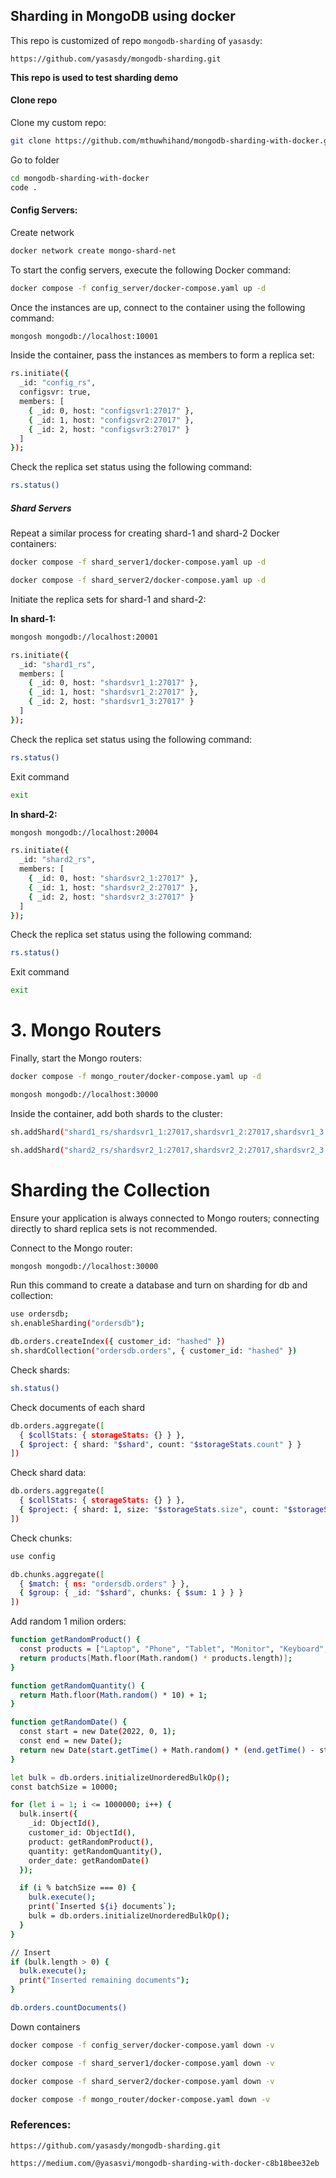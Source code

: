 ## Sharding in MongoDB using docker

This repo is customized of repo `mongodb-sharding` of `yasasdy`:
```url
https://github.com/yasasdy/mongodb-sharding.git
```

**This repo is used to test sharding demo**

#### **Clone repo**
Clone my custom repo:
```bash
git clone https://github.com/mthuwhihand/mongodb-sharding-with-docker.git
```

Go to folder
```bash
cd mongodb-sharding-with-docker
code .
```

#### **Config Servers:**
Create network
```bash
docker network create mongo-shard-net
```

To start the config servers, execute the following Docker command:

```bash
docker compose -f config_server/docker-compose.yaml up -d
```

Once the instances are up, connect to the container using the following command:

```bash
mongosh mongodb://localhost:10001
```

Inside the container, pass the instances as members to form a replica set:
```bash
rs.initiate({
  _id: "config_rs",
  configsvr: true,
  members: [
    { _id: 0, host: "configsvr1:27017" },
    { _id: 1, host: "configsvr2:27017" },
    { _id: 2, host: "configsvr3:27017" }
  ]
});
```

Check the replica set status using the following command:

```bash
rs.status()
```

##### **Shard Servers**

Repeat a similar process for creating shard-1 and shard-2 Docker containers:

```bash
docker compose -f shard_server1/docker-compose.yaml up -d 
``` 

```bash
docker compose -f shard_server2/docker-compose.yaml up -d
```

Initiate the replica sets for shard-1 and shard-2:

**In shard-1:**

```bash
mongosh mongodb://localhost:20001  
```

```bash
rs.initiate({
  _id: "shard1_rs",
  members: [
    { _id: 0, host: "shardsvr1_1:27017" },
    { _id: 1, host: "shardsvr1_2:27017" },
    { _id: 2, host: "shardsvr1_3:27017" }
  ]
});
```

Check the replica set status using the following command:
```bash
rs.status()
```

Exit command
```bash
exit
```

**In shard-2:**

```bash
mongosh mongodb://localhost:20004
```

```bash
rs.initiate({
  _id: "shard2_rs",
  members: [
    { _id: 0, host: "shardsvr2_1:27017" },
    { _id: 1, host: "shardsvr2_2:27017" },
    { _id: 2, host: "shardsvr2_3:27017" }
  ]
});
```

Check the replica set status using the following command:
```bash
rs.status()
```

Exit command
```bash
exit
```

# 3. Mongo Routers

Finally, start the Mongo routers:

```bash
docker compose -f mongo_router/docker-compose.yaml up -d
```

```bash
mongosh mongodb://localhost:30000
```

Inside the container, add both shards to the cluster:

```bash
sh.addShard("shard1_rs/shardsvr1_1:27017,shardsvr1_2:27017,shardsvr1_3:27017");
```

```bash
sh.addShard("shard2_rs/shardsvr2_1:27017,shardsvr2_2:27017,shardsvr2_3:27017");
```

# Sharding the Collection

Ensure your application is always connected to Mongo routers; connecting directly to shard replica sets is not recommended.

Connect to the Mongo router:
```bash
mongosh mongodb://localhost:30000
```
Run this command to create a database and turn on sharding for db and collection:
```bash
use ordersdb;
sh.enableSharding("ordersdb");

db.orders.createIndex({ customer_id: "hashed" })
sh.shardCollection("ordersdb.orders", { customer_id: "hashed" })
```

Check shards:
```bash
sh.status()
```

Check documents of each shard
```bash
db.orders.aggregate([
  { $collStats: { storageStats: {} } },
  { $project: { shard: "$shard", count: "$storageStats.count" } }
])
```
Check shard data:
```bash
db.orders.aggregate([
  { $collStats: { storageStats: {} } },
  { $project: { shard: 1, size: "$storageStats.size", count: "$storageStats.count" } }
])
```
Check chunks:
```bash
use config
```

```bash
db.chunks.aggregate([
  { $match: { ns: "ordersdb.orders" } },
  { $group: { _id: "$shard", chunks: { $sum: 1 } } }
])
```

Add random 1 milion orders:
```bash
function getRandomProduct() {
  const products = ["Laptop", "Phone", "Tablet", "Monitor", "Keyboard", "Mouse"];
  return products[Math.floor(Math.random() * products.length)];
}

function getRandomQuantity() {
  return Math.floor(Math.random() * 10) + 1;
}

function getRandomDate() {
  const start = new Date(2022, 0, 1);
  const end = new Date();
  return new Date(start.getTime() + Math.random() * (end.getTime() - start.getTime()));
}

let bulk = db.orders.initializeUnorderedBulkOp();
const batchSize = 10000;

for (let i = 1; i <= 1000000; i++) {
  bulk.insert({
    _id: ObjectId(),
    customer_id: ObjectId(),
    product: getRandomProduct(),
    quantity: getRandomQuantity(),
    order_date: getRandomDate()
  });

  if (i % batchSize === 0) {
    bulk.execute();
    print(`Inserted ${i} documents`);
    bulk = db.orders.initializeUnorderedBulkOp();
  }
}

// Insert
if (bulk.length > 0) {
  bulk.execute();
  print("Inserted remaining documents");
}

```

```bash
db.orders.countDocuments()
```
Down containers
```bash
docker compose -f config_server/docker-compose.yaml down -v
```

```bash
docker compose -f shard_server1/docker-compose.yaml down -v
``` 

```bash
docker compose -f shard_server2/docker-compose.yaml down -v
```

```bash
docker compose -f mongo_router/docker-compose.yaml down -v
```

### References:
```url
https://github.com/yasasdy/mongodb-sharding.git
```

```url
https://medium.com/@yasasvi/mongodb-sharding-with-docker-c8b18bee32eb
```
